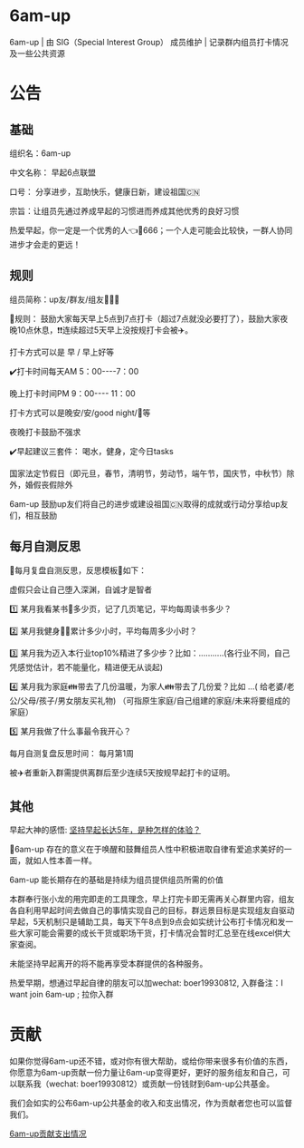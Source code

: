 # 6am-up
6am-up | 由 SIG（Special Interest Group） 成员维护 | 记录群内组员打卡情况及一些公共资源 

# 公告
##  基础

组织名：6am-up

中文名称： 早起6点联盟

口号： 分享进步，互助快乐，健康日新，建设祖国:cn:

宗旨：让组员先通过养成早起的习惯进而养成其他优秀的良好习惯

热爱早起，你一定是一个优秀的人:point_left::punch:666；一个人走可能会比较快，一群人协同进步才会走的更远！


## 规则
组员简称：up友/群友/组友:two_men_holding_hands::two_women_holding_hands::couple:

:dart:规则： 鼓励大家每天早上5点到7点打卡（超过7点就没必要打了），鼓励大家夜晚10点休息，:exclamation::exclamation:连续超过5天早上没按规打卡会被:airplane:。

打卡方式可以是 早 / 早上好等

:heavy_check_mark:打卡时间每天AM 5：00----7：00

晚上打卡时间PM 9：00---- 11：00

打卡方式可以是晚安/安/good night/:crescent_moon:等

夜晚打卡鼓励不强求

:heavy_check_mark:早起建议三套件： 喝水，健身，定今日tasks


国家法定节假日（即元旦，春节，清明节，劳动节，端午节，国庆节，中秋节）除外，婚假丧假除外


6am-up 鼓励up友们将自己的进步或建设祖国:cn:取得的成就或行动分享给up友们，相互鼓励



## 每月自测反思
:heartbeat:每月复盘自测反思，反思模板:100:如下：

虚假只会让自己堕入深渊，自诚才是智者

:one: 某月我看某书:book:多少页，记了几页笔记，平均每周读书多少？

:two: 某月我健身:running::basketball:累计多少小时，平均每周多少小时？

:three: 某月我为迈入本行业top10%精进了多少步？比如：...........(各行业不同，自己凭感觉估计，若不能量化，精进便无从谈起)

:four: 某月我为家庭:family:带去了几份温暖，为家人:family:带去了几份爱？比如   ...( 给老婆/老公/父母/孩子/男女朋友买礼物)  （可指原生家庭/自己组建的家庭/未来将要组成的家庭）

:five: 某月我做了什么事最令我开心？

每月自测复盘反思时间： 每月第1周



被:airplane:者重新入群需提供离群后至少连续5天按规早起打卡的证明。

## 其他
早起大神的感悟: [坚持早起长达5年，是种怎样的体验？](https://www.zhihu.com/question/37228840)


:dart:6am-up 存在的意义在于唤醒和鼓舞组员人性中积极进取自律有爱追求美好的一面，就如人性本善一样。

6am-up 能长期存在的基础是持续为组员提供组员所需的价值

本群奉行张小龙的用完即走的工具理念，早上打完卡即无需再关心群里内容，组友各自利用早起时间去做自己的事情实现自己的目标，群远景目标是实现组友自驱动早起，5天机制只是辅助工具，每天下午8点到9点会如实统计公布打卡情况和发一些大家可能会需要的成长干货或职场干货，打卡情况会暂时汇总至在线excel供大家查阅。

未能坚持早起离开的将不能再享受本群提供的各种服务。

热爱早期，想通过早起自律的朋友可以加wechat: boer19930812, 入群备注：I want join 6am-up ; 拉你入群

# 贡献

如果你觉得6am-up还不错，或对你有很大帮助，或给你带来很多有价值的东西，你愿意为6am-up贡献一份力量让6am-up变得更好，更好的服务组友和自己，可以联系我（wechat: boer19930812）或贡献一份钱财到6am-up公共基金。

我们会如实的公布6am-up公共基金的收入和支出情况，作为贡献者您也可以监督我们。

[6am-up贡献支出情况](CONTRIBUTION.md)
